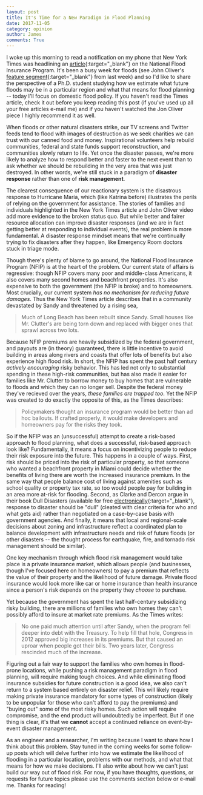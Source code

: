 ```yaml
---
layout: post
title: It's Time for a New Paradigm in Flood Planning
date: 2017-11-05
category: opinion
author: James
comments: True
---
```


I woke up this morning to read a notification on my phone that New York Times was headlining an [article](https://www.nytimes.com/2017/11/04/business/a-broke-and-broken-flood-insurance-program.html){:target="_blank"} on the National Flood Insurance Program.
It's been a busy week for floods (see John Oliver's [feature segment](https://www.youtube.com/watch?v=pf1t7cs9dkc){:target="_blank"} from last week) and so I'd like to share the perspective of a Ph.D. student studying how we estimate what future floods may be in a particular region and what that means for flood planning -- today I'll focus on domestic flood policy.
If you haven't read the Times article, check it out before you keep reading this post (if you've used up all your free articles e-mail me) and if you haven't watched the Jon Oliver piece I highly recommend it as well.

When floods or other natural disasters strike, our TV screens and Twitter feeds tend to flood with images of destruction as we seek charities we can trust with our canned food and money.
Inspirational volunteers help rebuild communities, federal and state funds support reconstruction, and communities slowly return to life.
Yet once the disaster passes, we're more likely to analyze how to respond better and faster to the next event than to ask whether we should be rebuilding in the very area that was just destroyed.
In other words, we're still stuck in a paradigm of **disaster response** rather than one of **risk management**.

The clearest consequence of our reactionary system is the disastrous response to Hurricane María, which (like Katrina before) illustrates the perils of relying on the government for assistance.
The stories of families and individuals highlighted in the New York Times article and John Oliver video add more evidence to the broken status quo.
But while better and fairer resource allocation can improve disaster responses (and we are in fact getting better at responding to individual events), the real problem is more fundamental.
A disaster response mindset means that we're continually trying to fix disasters after they happen, like Emergency Room doctors stuck in triage mode.

Though there's plenty of blame to go around, the National Flood Insurance Program (NFIP) is at the heart of the problem.
Our current state of affairs is regressive: though NFIP covers many poor and middle-class Americans, it also covers many second homes and beachfront properties.
It's also expensive to both the government (the NFIP is broke) and to homeowners.
Most crucially, our current system _has no mechanism for reducing future damages_.
Thus the New York Times article describes that in a community devastated by Sandy and threatened by a rising sea,

> Much of Long Beach has been rebuilt since Sandy. Small houses like Mr. Clutter's are being torn down and replaced with bigger ones that sprawl across two lots.

Because NFIP premiums are heavily subsidized by the federal government, and payouts are (in theory) guaranteed, there is little incentive to avoid building in areas along rivers and coasts that offer lots of benefits but also experience high flood risk.
In short, the NFIP has spent the past half century _actively encouraging_ risky behavior.
This has led not only to substantial spending in these high-risk communities, but has also made it easier for families like Mr. Clutter to borrow money to buy homes that are vulnerable to floods and which they can no longer sell.
Despite the federal money they've recieved over the years, _these families are trapped too_.
Yet the NFIP was created to do exactly the opposite of this, as the Times describes:

> Policymakers thought an insurance program would be better than ad hoc bailouts. If crafted properly, it would make developers and homeowners pay for the risks they took.

So if the NFIP was an (unsuccessful) attempt to create a risk-based approach to flood planning, what does a successful, risk-based approach look like?
Fundamentally, it means a focus on incentivizing people to reduce their risk exposure into the future.
This happens in a couple of ways.
First, risk should be priced into the risk of particular property, so that someone who wanted a beachfront property in Miami could decide whether the  benefits of living there are worth the increased insurance premium.
In the same way that people balance cost of living against amenities such as school quality or property tax rate, so too would people pay for building in an area more at-risk for flooding.
Second, as Clarke and Dercon argue in their book Dull Disasters (available for free [electronically]((http://documents.worldbank.org/curated/en/962821468836117709/Dull-disasters-How-planning-ahead-will-make-a-difference)){:target="_blank"}, response to disaster should be "dull" (cleated with clear criteria for who and what gets aid) rather than negotiated on a case-by-case basis with government agencies.
And finally, it means that local and regional-scale decisions about zoning and infrastructure reflect a coordinated plan to balance development with infrastructure needs and risk of future floods (or other disasters -- the thought process for earthquake, fire, and tornado risk management should be similar).

One key mechanism through which flood risk management would take place is a private insurance market, which allows people (and businesses, though I've focused here on homeowners) to pay a premium that reflects the value of their property and the likelihood of future damage.
Private flood insurance would look more like car or home insurance than health insurance since a person's risk depends on the property they _choose_ to purchase.

Yet because the government has spent the last half-century subsidizing risky building, there are millions of families who own homes they can't possibly afford to insure at market rate premiums.
As the Times writes:

> No one paid much attention until after Sandy, when the program fell deeper into debt with the Treasury. To help fill that hole, Congress in 2012 approved big increases in its premiums. But that caused an uproar when people got their bills. Two years later, Congress rescinded much of the increase.

Figuring out a fair way to support the families who own homes in flood-prone locations, while pushing a risk management paradigm in flood planning, will require making tough choices.
And while eliminating flood insurance subsidies for future construction is a good idea, we also can't return to a system based entirely on disaster relief.
This will likely require making private insurance mandatory for some types of construction (likely to be unpopular for those who can't afford to pay the premiums) and "buying out" some of the most risky homes.
Such action will require compromise, and the end product will undoubtedly be imperfect.
But if one thing is clear, it's that we **cannot** accept a continued reliance on event-by-event disaster management.

As an engineer and a researcher, I'm writing because I want to share how I think about this problem.
Stay tuned in the coming weeks for some follow-up posts which will delve further into how we estimate the likelihood of flooding in a particular location, problems with our methods, and what that means for how we make decisions.
I'll also write about how we can't just build our way out of flood risk.
For now, if you have thoughts, questions, or requests for future topics please use the comments section below or e-mail me.
Thanks for reading!
